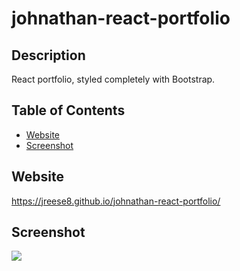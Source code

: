 # johnathan-react-portfolio

## Description
  React portfolio, styled completely with Bootstrap.


## Table of Contents

  - [Website](#Website)
  - [Screenshot](#Screenshot)
  

  ## Website
  https://jreese8.github.io/johnathan-react-portfolio/


  ## Screenshot
  <img src="./src/assets/reactPort.png">